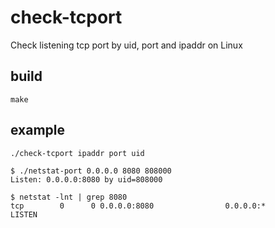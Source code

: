 # check-tcport

Check listening tcp port by uid, port and ipaddr on Linux

## build

```
make
```

## example

```
./check-tcport ipaddr port uid
```

```
$ ./netstat-port 0.0.0.0 8080 808000
Listen: 0.0.0.0:8080 by uid=808000

$ netstat -lnt | grep 8080
tcp        0      0 0.0.0.0:8080                0.0.0.0:*                   LISTEN      
```

